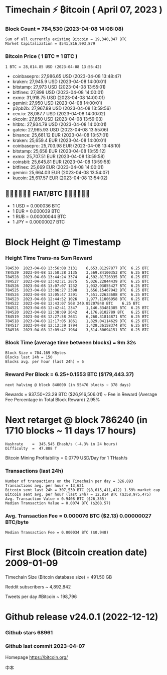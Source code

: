 # Timechain ⚡ ₿itcoin ( April 07, 2023 )

### Block Count = 784,530 (2023-04-08 14:08:08)
    Sum of all currently existing Bitcoin = 19,340,347 BTC
    Market Capitalization = $541,816,993,879
### Bitcoin Price ( 1 BTC = 1 BTC )
	1 BTC = 28,014.85 USD (2023-04-08 13:56:42)
- coinbasepro: 27,986.65 USD (2023-04-08 13:48:47)
- kraken: 27,945.9 USD (2023-04-08 14:00:01)
- bitstamp: 27,973 USD (2023-04-08 13:55:01)
- bitfinex: 27,898 USD (2023-04-08 14:00:01)
- exmo: 31,918.75 USD (2023-04-08 14:00:01)
- gemini: 27,950 USD (2023-04-08 14:00:01)
- p2pb2b: 27,967.89 USD (2023-04-08 13:59:56)
- cex.io: 28,087.7 USD (2023-04-08 14:00:02)
- okcoin: 27,850 USD (2023-04-08 13:59:03)
- hitbtc: 27,934.79 USD (2023-04-08 14:00:01)
- gateio: 27,965.93 USD (2023-04-08 13:55:06)
- binance: 25,661.12 EUR (2023-04-08 13:57:01)
- kraken: 25,659.4 EUR (2023-04-08 14:00:01)
- coinbasepro: 25,703.98 EUR (2023-04-08 13:48:10)
- bitstamp: 25,658 EUR (2023-04-08 13:55:12)
- exmo: 25,707.51 EUR (2023-04-08 13:59:58)
- coinsbit: 25,645.81 EUR (2023-04-08 13:59:58)
- bitfinex: 25,669 EUR (2023-04-08 14:00:01)
- gemini: 25,664.03 EUR (2023-04-08 13:54:07)
- kucoin: 25,617.57 EUR (2023-04-08 13:54:02)
## 💱💶💵💷💴💱 FIAT/BTC 💱💴💷💵💶💱
- 1 USD = 0.000036 BTC
- 1 EUR = 0.000039 BTC
- 1 RUB = 0.00000044 BTC
- 1 JPY = 0.00000027 BTC
# Block Height @ Timestamp
### Height	Time	Trans-ns	Sum	Reward
    784530	2023-04-08 13:56:08	3131	6,653.81297877 BTC	6.25 BTC
    784529	2023-04-08 13:50:28	3135	3,569.84100353 BTC	6.25 BTC
    784528	2023-04-08 13:44:24	3374	4,592.81726335 BTC	6.25 BTC
    784527	2023-04-08 13:42:21	2875	5,026.22844439 BTC	6.25 BTC
    784526	2023-04-08 13:07:07	1232	1,032.93055427 BTC	6.25 BTC
    784525	2023-04-08 13:06:27	2398	1,656.15467942 BTC	6.25 BTC
    784524	2023-04-08 13:05:47	3391	7,551.22633608 BTC	6.25 BTC
    784523	2023-04-08 12:44:52	1026	1,977.11006958 BTC	6.25 BTC
    784522	2023-04-08 12:43:07	568	240.85207848 BTC	6.25 BTC
    784521	2023-04-08 12:42:41	2347	1,146.33481385 BTC	6.25 BTC
    784520	2023-04-08 12:38:09	2642	4,176.8102789 BTC	6.25 BTC
    784519	2023-04-08 12:27:58	2631	6,260.31814871 BTC	6.25 BTC
    784518	2023-04-08 12:17:05	1861	1,829.04114629 BTC	6.25 BTC
    784517	2023-04-08 12:12:39	1794	1,428.36158374 BTC	6.25 BTC
    784516	2023-04-08 12:09:47	1964	3,514.30694151 BTC	6.25 BTC
### Block Time (average time between blocks) = 9m 32s
    Block Size = 704.169 KBytes
    Blocks last 24h = 150
    Blocks avg. per hour (last 24h) = 6
### Reward Per Block = 6.25+0.1553 BTC ($179,443.37) 
    next halving @ block 840000 (in 55470 blocks ~ 378 days)
Rewards = 937.50+23.29 BTC ($26,916,506.01) ~ Fee in Reward (Average Fee Percentage in Total Block Reward)	2.95%
# Next retarget @ block 786240 (in 1710 blocks ~ 11 days 17 hours)
    Hashrate    =  345.545 Ehash/s (-4.3% in 24 hours)
    Difficulty  =  47.888 T
Bitcoin Mining Profitability = 0.0779 USD/Day for 1 THash/s
### Transactions (last 24h)
    Number of transactions on the Timechain per day = 326,893
    Transactions avg. per hour = 13,621
    Bitcoin sent last 24h = 307,530 BTC ($8,615,411,412) 1.59% market cap
    Bitcoin sent avg. per hour (last 24h) = 12,814 BTC ($358,975,475)
    Avg. Transaction Value = 0.9408 BTC ($26,355)
    Median Transaction Value = 0.0074 BTC ($208.57)
### Avg. Transaction Fee = 0.000076 BTC ($2.13) 0.00000027 BTC/byte
    Median Transaction Fee = 0.000034 BTC ($0.948)
# First Block (Bitcoin creation date)	2009-01-09
Timechain Size (Bitcoin database size) = 491.50 GB

Reddit subscribers	~ 4,892,842

Tweets per day #Bitcoin	~ 198,796
# Github release	v24.0.1 (2022-12-12)
### Github stars	68961
### Github last commit	2023-04-07

Homepage	https://bitcoin.org/

中本
